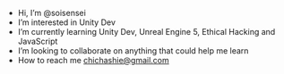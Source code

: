 - Hi, I’m @soisensei
- I’m interested in Unity Dev
- I’m currently learning Unity Dev, Unreal Engine 5, Ethical Hacking and JavaScript
- I’m looking to collaborate on anything that could help me learn
- How to reach me chichashie@gmail.com

<!---
soisensei/soisensei is a ✨ special ✨ repository because its `README.md` (this file) appears on your GitHub profile.
You can click the Preview link to take a look at your changes.
--->

